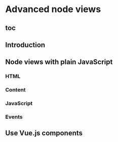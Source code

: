 # Advanced node views

## toc

## Introduction

## Node views with plain JavaScript

### HTML

### Content

### JavaScript

### Events

## Use Vue.js components
